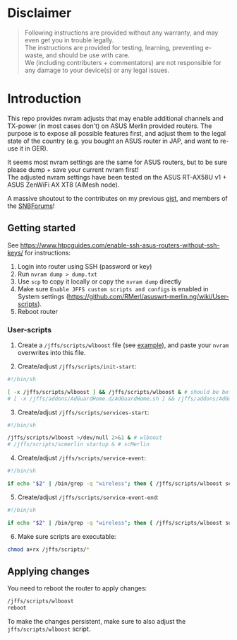# Disclaimer

> Following instructions are provided without any warranty, and may even get you in trouble legally.<br>
> The instructions are provided for testing, learning, preventing e-waste, and should be use with care.<br>
> We (including contributers + commentators) are not responsible for any damage to your device(s) or any legal issues.

# Introduction

This repo provides nvram adjusts that may enable additional channels and TX-power (in most cases don't) on ASUS Merlin provided routers.
The purpose is to expose all possible features first, and adjust them to the legal state of the country (e.g. you bought an ASUS router in JAP, and want to re-use it in GER).

It seems most nvram settings are the same for ASUS routers, but to be sure please dump + save your current nvram first!<br>
The adjusted nvram settings have been tested on the ASUS RT-AX58U v1 + ASUS ZenWiFi AX XT8 (AiMesh node).

A massive shoutout to the contributes on my previous [gist](https://gist.github.com/francoism90/3dede7973354d067c41bff5e54203fe9/), and members of the [SNBForums](https://www.snbforums.com/)!

## Getting started

See https://www.htpcguides.com/enable-ssh-asus-routers-without-ssh-keys/ for instructions:

1. Login into router using SSH (password or key)
2. Run `nvram dump > dump.txt`
3. Use `scp` to copy it locally or copy the `nvram dump` directly
4. Make sure `Enable JFFS custom scripts and configs` is enabled in System settings (https://github.com/RMerl/asuswrt-merlin.ng/wiki/User-scripts).
5. Reboot router

### User-scripts

1. Create a `/jffs/scripts/wlboost` file (see [example](https://github.com/francoism90/asus-router/blob/main/jffs/scripts/wlboost)), and paste your `nvram` overwrites into this file.

2. Create/adjust `/jffs/scripts/init-start`:

```sh
#!/bin/sh

[ -x /jffs/scripts/wlboost ] && /jffs/scripts/wlboost & # should be before any addons!
# [ -x /jffs/addons/AdGuardHome.d/AdGuardHome.sh ] && /jffs/addons/AdGuardHome.d/AdGuardHome.sh init-start &
```

3. Create/adjust `/jffs/scripts/services-start`:

```sh
#!/bin/sh

/jffs/scripts/wlboost >/dev/null 2>&1 & # wlboost
# /jffs/scripts/scmerlin startup & # scMerlin
```

4. Create/adjust `/jffs/scripts/service-event`:

```sh
#!/bin/sh

if echo "$2" | /bin/grep -q "wireless"; then { /jffs/scripts/wlboost service_event "$@" & }; fi # wlboost
```

5. Create/adjust `/jffs/scripts/service-event-end`:

```sh
#!/bin/sh

if echo "$2" | /bin/grep -q "wireless"; then { /jffs/scripts/wlboost service_event "$@" & }; fi # wlboost
```

6. Make sure scripts are executable:

```bash
chmod a+rx /jffs/scripts/*
```

## Applying changes

You need to reboot the router to apply changes:

```sh
/jffs/scripts/wlboost
reboot
``` 

To make the changes persistent, make sure to also adjust the `jffs/scripts/wlboost` script.
